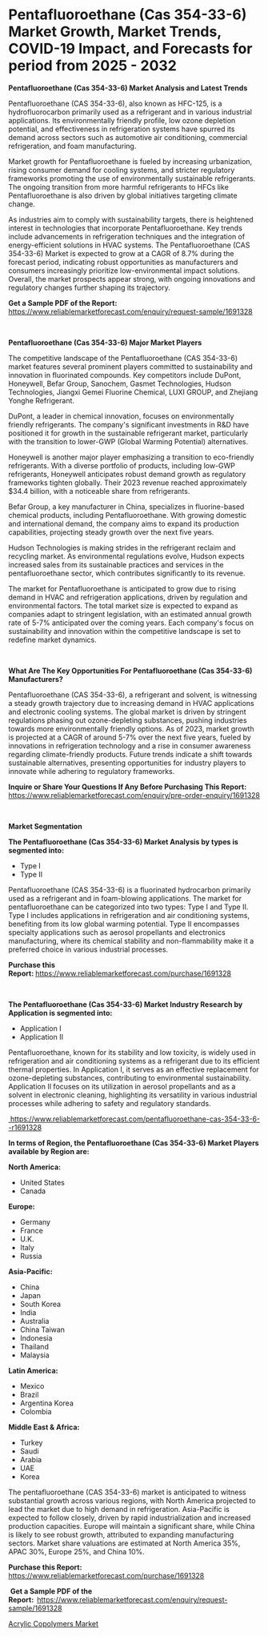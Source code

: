 <p><h1>Pentafluoroethane (Cas 354-33-6) Market Growth, Market Trends, COVID-19 Impact, and Forecasts for period from 2025 - 2032</h1></p><p><strong>Pentafluoroethane (Cas 354-33-6) Market Analysis and Latest Trends</strong></p>
<p><p>Pentafluoroethane (CAS 354-33-6), also known as HFC-125, is a hydrofluorocarbon primarily used as a refrigerant and in various industrial applications. Its environmentally friendly profile, low ozone depletion potential, and effectiveness in refrigeration systems have spurred its demand across sectors such as automotive air conditioning, commercial refrigeration, and foam manufacturing.</p><p>Market growth for Pentafluoroethane is fueled by increasing urbanization, rising consumer demand for cooling systems, and stricter regulatory frameworks promoting the use of environmentally sustainable refrigerants. The ongoing transition from more harmful refrigerants to HFCs like Pentafluoroethane is also driven by global initiatives targeting climate change. </p><p>As industries aim to comply with sustainability targets, there is heightened interest in technologies that incorporate Pentafluoroethane. Key trends include advancements in refrigeration techniques and the integration of energy-efficient solutions in HVAC systems. The Pentafluoroethane (CAS 354-33-6) Market is expected to grow at a CAGR of 8.7% during the forecast period, indicating robust opportunities as manufacturers and consumers increasingly prioritize low-environmental impact solutions. Overall, the market prospects appear strong, with ongoing innovations and regulatory changes further shaping its trajectory.</p></p>
<p><strong>Get a Sample PDF of the Report:&nbsp;</strong> <a href="https://www.reliablemarketforecast.com/enquiry/request-sample/1691328?utm_campaign=3171&utm_medium=2&utm_source=Github&utm_content=ia&utm_term=26032025&utm_id=pentafluoroethane-cas-354-33-6">https://www.reliablemarketforecast.com/enquiry/request-sample/1691328</a></p>
<p>&nbsp;</p>
<p><strong>Pentafluoroethane (Cas 354-33-6) Major Market Players</strong></p>
<p><p>The competitive landscape of the Pentafluoroethane (CAS 354-33-6) market features several prominent players committed to sustainability and innovation in fluorinated compounds. Key competitors include DuPont, Honeywell, Befar Group, Sanochem, Gasmet Technologies, Hudson Technologies, Jiangxi Gemei Fluorine Chemical, LUXI GROUP, and Zhejiang Yonghe Refrigerant.</p><p>DuPont, a leader in chemical innovation, focuses on environmentally friendly refrigerants. The company's significant investments in R&D have positioned it for growth in the sustainable refrigerant market, particularly with the transition to lower-GWP (Global Warming Potential) alternatives.</p><p>Honeywell is another major player emphasizing a transition to eco-friendly refrigerants. With a diverse portfolio of products, including low-GWP refrigerants, Honeywell anticipates robust demand growth as regulatory frameworks tighten globally. Their 2023 revenue reached approximately $34.4 billion, with a noticeable share from refrigerants.</p><p>Befar Group, a key manufacturer in China, specializes in fluorine-based chemical products, including Pentafluoroethane. With growing domestic and international demand, the company aims to expand its production capabilities, projecting steady growth over the next five years.</p><p>Hudson Technologies is making strides in the refrigerant reclaim and recycling market. As environmental regulations evolve, Hudson expects increased sales from its sustainable practices and services in the pentafluoroethane sector, which contributes significantly to its revenue.</p><p>The market for Pentafluoroethane is anticipated to grow due to rising demand in HVAC and refrigeration applications, driven by regulation and environmental factors. The total market size is expected to expand as companies adapt to stringent legislation, with an estimated annual growth rate of 5-7% anticipated over the coming years. Each company's focus on sustainability and innovation within the competitive landscape is set to redefine market dynamics.</p></p>
<p>&nbsp;</p>
<p><strong>What Are The Key Opportunities For Pentafluoroethane (Cas 354-33-6) Manufacturers?</strong></p>
<p><p>Pentafluoroethane (CAS 354-33-6), a refrigerant and solvent, is witnessing a steady growth trajectory due to increasing demand in HVAC applications and electronic cooling systems. The global market is driven by stringent regulations phasing out ozone-depleting substances, pushing industries towards more environmentally friendly options. As of 2023, market growth is projected at a CAGR of around 5-7% over the next five years, fueled by innovations in refrigeration technology and a rise in consumer awareness regarding climate-friendly products. Future trends indicate a shift towards sustainable alternatives, presenting opportunities for industry players to innovate while adhering to regulatory frameworks.</p></p>
<p><strong>Inquire or Share Your Questions If Any Before Purchasing This Report:</strong> <a href="https://www.reliablemarketforecast.com/enquiry/pre-order-enquiry/1691328?utm_campaign=3171&utm_medium=2&utm_source=Github&utm_content=ia&utm_term=26032025&utm_id=pentafluoroethane-cas-354-33-6">https://www.reliablemarketforecast.com/enquiry/pre-order-enquiry/1691328</a></p>
<p>&nbsp;</p>
<p><strong>Market Segmentation</strong></p>
<p><strong>The Pentafluoroethane (Cas 354-33-6) Market Analysis by types is segmented into:</strong></p>
<p><ul><li>Type I</li><li>Type II</li></ul></p>
<p><p>Pentafluoroethane (CAS 354-33-6) is a fluorinated hydrocarbon primarily used as a refrigerant and in foam-blowing applications. The market for pentafluoroethane can be categorized into two types: Type I and Type II. Type I includes applications in refrigeration and air conditioning systems, benefiting from its low global warming potential. Type II encompasses specialty applications such as aerosol propellants and electronics manufacturing, where its chemical stability and non-flammability make it a preferred choice in various industrial processes.</p></p>
<p><strong>Purchase this Report:&nbsp;</strong><a href="https://www.reliablemarketforecast.com/purchase/1691328?utm_campaign=3171&utm_medium=2&utm_source=Github&utm_content=ia&utm_term=26032025&utm_id=pentafluoroethane-cas-354-33-6">https://www.reliablemarketforecast.com/purchase/1691328</a></p>
<p>&nbsp;</p>
<p><strong>The Pentafluoroethane (Cas 354-33-6) Market Industry Research by Application is segmented into:</strong></p>
<p><ul><li>Application I</li><li>Application II</li></ul></p>
<p><p>Pentafluoroethane, known for its stability and low toxicity, is widely used in refrigeration and air conditioning systems as a refrigerant due to its efficient thermal properties. In Application I, it serves as an effective replacement for ozone-depleting substances, contributing to environmental sustainability. Application II focuses on its utilization in aerosol propellants and as a solvent in electronic cleaning, highlighting its versatility in various industrial processes while adhering to safety and regulatory standards.</p></p>
<p><a href="https://www.reliablemarketforecast.com/pentafluoroethane-cas-354-33-6--r1691328?utm_campaign=3171&utm_medium=2&utm_source=Github&utm_content=ia&utm_term=26032025&utm_id=pentafluoroethane-cas-354-33-6">&nbsp;https://www.reliablemarketforecast.com/pentafluoroethane-cas-354-33-6--r1691328</a></p>
<p><strong>In terms of Region, the Pentafluoroethane (Cas 354-33-6) Market Players available by Region are:</strong></p>
<p>
    <p> <strong> North America: </strong>
        <ul>
            <li>United States</li>
            <li>Canada</li>
        </ul>
        </p> 
    <p> <strong> Europe: </strong>
        <ul>
            <li>Germany</li>
            <li>France</li>
            <li>U.K.</li>
            <li>Italy</li>
            <li>Russia</li>
        </ul>
        </p> 
    <p> <strong> Asia-Pacific: </strong>
        <ul>
            <li>China</li>
            <li>Japan</li>
            <li>South Korea</li>
            <li>India</li>
            <li>Australia</li>
            <li>China Taiwan</li>
            <li>Indonesia</li>
            <li>Thailand</li>
            <li>Malaysia</li>
        </ul>
        </p> 
    <p> <strong> Latin America: </strong>
        <ul>
            <li>Mexico</li>
            <li>Brazil</li>
            <li>Argentina Korea</li>
            <li>Colombia</li>
        </ul>
        </p> 
    <p> <strong> Middle East & Africa: </strong>
        <ul>
            <li>Turkey</li>
            <li>Saudi</li>
            <li>Arabia</li>
            <li>UAE</li>
            <li>Korea</li>
        </ul>
    </p>
    </p>
<p><p>The pentafluoroethane (CAS 354-33-6) market is anticipated to witness substantial growth across various regions, with North America projected to lead the market due to high demand in refrigeration. Asia-Pacific is expected to follow closely, driven by rapid industrialization and increased production capacities. Europe will maintain a significant share, while China is likely to see robust growth, attributed to expanding manufacturing sectors. Market share valuations are estimated at North America 35%, APAC 30%, Europe 25%, and China 10%.</p></p>
<p><strong>Purchase this Report: </strong><a href="https://www.reliablemarketforecast.com/purchase/1691328?utm_campaign=3171&utm_medium=2&utm_source=Github&utm_content=ia&utm_term=26032025&utm_id=pentafluoroethane-cas-354-33-6">https://www.reliablemarketforecast.com/purchase/1691328</a></p>
<p>&nbsp;<strong>Get a Sample PDF of the Report:&nbsp;&nbsp;</strong><a href="https://www.reliablemarketforecast.com/enquiry/request-sample/1691328?utm_campaign=3171&utm_medium=2&utm_source=Github&utm_content=ia&utm_term=26032025&utm_id=pentafluoroethane-cas-354-33-6">https://www.reliablemarketforecast.com/enquiry/request-sample/1691328</a></p>
<p><strong></strong></p>
<p><p><a href="https://github.com/alasmyayock/Market-Research-Report-List-1/blob/main/acrylic-copolymers-market.md?utm_campaign=3171&utm_medium=2&utm_source=Github&utm_content=ia&utm_term=26032025&utm_id=pentafluoroethane-cas-354-33-6">Acrylic Copolymers Market</a></p></p>